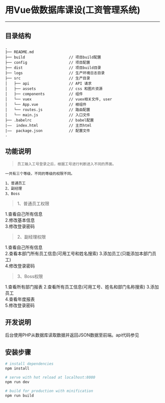 # 用Vue做数据库课设(工资管理系统)  

------  

## 目录结构

```
.
├── README.md         
├── build                    // 项目build配置
├── config                   // 项目配置 
├── dist                     // 项目build目录
├── logs                     // 生产环境日志目录
├── src                      // 生产目录
│   ├── api                  // API 请求
│   ├── assets               // css 和图片资源
│   ├── components           // 组件
│   └── vuex                 // vuex相关文件, user
│   └── App.vue              // 根组件
│   └── routes.js            // 路由配置
│   └── main.js              // 入口文件
├── .babelrc                 // babel配置
|——  index.html              // 主页html
|——  package.json            // 配置文件
.
```


## 功能说明  

>     员工输入工号登录之后，根据工号进行判断进入不同的界面。   
    一共有三个等级，不同的等级的权限不同。  
> 
    1、普通员工  
    2、副经理  
    3、Boss    
 
>  1、普通员工权限   
>>  
1.查看自己所有信息  
2.修改基本信息  
3.修改登录密码  

>  2、副经理权限   
>>  
1.查看自己所有信息  
2.查看本部门所有员工信息(可用工号和姓名搜索)
3.添加员工(只能添加本部门员工)  
4.修改登录密码  

>  3、Boss权限   
>>  
1.查看所有部门报表 
2.查看所有员工信息(可用工号、姓名和部门名称搜索) 
3.添加员工  
4.查看年度报表  
5.修改登录密码  

##  开发说明  

后台使用PHP从数据库读取数据并返回JSON数据至前端。api代码参见

## 安装步骤

``` bash
# install dependencies
npm install

# serve with hot reload at localhost:8080
npm run dev

# build for production with minification
npm run build
```
